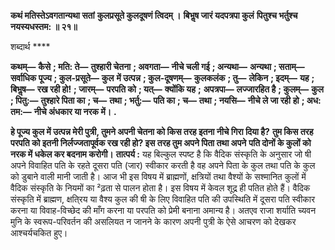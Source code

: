 **कथं मतिस्तेऽवगतान्यथा सतां** **कुलप्रसूते कुलदूषणं त्विदम् ।** **बिभॢष जारं यदपत्रपा कुलं** **पितुश्च भर्तुश्च नयस्यधस्तम: ॥ २१॥** 

शब्दार्थ **** 

**कथम्—** **कैसे** **; मति: ते—** **तुश्हारी चेतना** **; अवगता—** **नीचे चली गई** **; अन्यथा—** **अन्यथा** **; सताम्—** **सर्वाधिक पूज्य** **; कुल-प्रसूते—** **कुल** **में उत्पन्न** **; कुल-दूषणम्—** **कुलकलंक** **; तु—** **लेकिन** **; इदम्—** **यह** **; बिभॢष—** **रख रही हो!** **; जारम्—** **परपति को** **; यत्—** **क्योंकि यह** **;** **अपत्रपा—** **लज्जारहित है** **; कुलम्—** **कुल** **; पितु:—** **तुश्हारे पिता का** **; च—** **तथा** **; भर्तु:—** **पति का** **; च—** **तथा** **; नयसि—** **नीचे ले जा रही** **हो** **; अध: तम:—** **नीचे अंधकार या नरक में।** **.** 

**हे पूज्य कुल में उत्पन्न मेरी पुत्री, तुमने अपनी चेतना को किस तरह इतना नीचे गिरा दिया है?** **तुम किस तरह परपति को इतनी निर्लज्जतापूर्वक रख रही हो? इस तरह तुम अपने पिता तथा अपने** **पति दोनों के कुलों को नरक में धकेल कर बदनाम करोगी।** **तात्पर्य :** यह बिल्कुल स्पष्ट है कि वैदिक संस्कृति के अनुसार जो षी अपने विवाहित पति के रहते दूसरा पति (जार) स्वीकार करती है वह अपने पिता के कुल तथा पति के कुल को डुबाने वाली मानी जाती है। आज भी इस विषय में ब्राह्मणों, क्षत्रियों तथा वैश्यों के सश्मानित कुलों में वैदिक संस्कृति के नियमों का ²ढ़ता से पालन होता है। इस विषय में केवल शूद्र ही पतित होते हैं। वैदिक संस्कृति में ब्राह्मण, क्षति्रय या वैश्य कुल की षी के लिए विवाहित पति की उपस्थिति में दूसरा पति स्वीकार करना या विवाह-विच्छेद की माँग करना या परपति को प्रेमी बनाना अमान्य है। अतएव राजा शर्याति च्यवन मुनि के स्वरूप-परिवर्तन की असलियत न जानने के कारण अपनी पुत्री के ऐसे आचरण को देखकर आश्चर्यचकित हुए।  